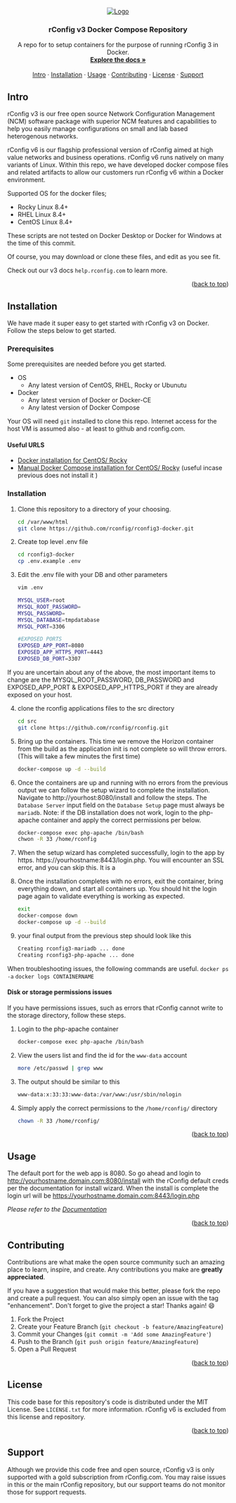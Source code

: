 <!-- References:
https://www.twilio.com/blog/get-started-docker-laravel
https://laravel-for-newbie.kejyun.com/en/advanced/scheduling/docker/
https://github.com/mohammadain/laravel-docker-cron/blob/master/Dockerfile -->

<!-- Improved compatibility of back to top link: See: https://github.com/othneildrew/Best-README-Template/pull/73 -->

<a name="readme-top"></a>

<!-- PROJECT LOGO -->
<br />
<div align="center">
  <a href="https://github.com/rconfig/rconfig3-docker">
    <img src="https://www.rconfig.com/images/new_logos/red_logos/artwork_red_horizontalArtboard_1_96px.png" alt="Logo" >
  </a>

  <h3 align="center">rConfig v3 Docker Compose Repository</h3>

  <p align="center">
    A repo for to setup containers for the purpose of running rConfig 3 in Docker.
    <br />
    <a href="https://www.rconfig.com/docs"><strong>Explore the docs »</strong></a>
    <br />
    <br />
    <a href="https://github.com/rconfig/rconfig3-docker/#intro">Intro</a>
    ·
    <a href="https://github.com/rconfig/rconfig3-docker/#setup">Installation</a>
    ·
    <a href="https://github.com/rconfig/rconfig3-docker/#usage">Usage</a>
    ·
    <a href="https://github.com/rconfig/rconfig3-docker/#contributing">Contributing</a>
    ·
    <a href="https://github.com/rconfig/rconfig3-docker/#license">License</a>
    ·
    <a href="https://github.com/rconfig/rconfig3-docker/#support">Support</a>
  </p>
</div>

<!-- Intro -->

<a name="intro"></a>

## Intro

rConfig v3 is our free open source Network Configuration Management (NCM) software package with superior NCM features and capabilities to help you easily manage configurations on small and lab based heterogenous networks.

rConfig v6 is our flagship professional version of rConfig aimed at high value networks and business operations. rConfig v6 runs natively on many variants of Linux. Within this repo, we have developed docker compose files and related artifacts to allow our customers run rConfig v6 within a Docker environment.

Supported OS for the docker files;

- Rocky Linux 8.4+
- RHEL Linux 8.4+
- CentOS Linux 8.4+

These scripts are not tested on Docker Desktop or Docker for Windows at the time of this commit.

Of course, you may download or clone these files, and edit as you see fit.

Check out our v3 docs `help.rconfig.com` to learn more.

<p align="right">(<a href="#readme-top">back to top</a>)</p>

<!-- Installation -->

<a name="setup"></a>

## Installation

We have made it super easy to get started with rConfig v3 on Docker. Follow the steps below to get started.

### Prerequisites

Some prerequisites are needed before you get started.

- OS
  - Any latest version of CentOS, RHEL, Rocky or Ubunutu
- Docker
  - Any latest version of Docker or Docker-CE
  - Any latest version of Docker Compose

Your OS will need `git` installed to clone this repo. Internet access for the host VM is assumed also - at least to github and rconfig.com.

#### Useful URLS

- [Docker installation for CentOS/ Rocky](https://docs.docker.com/engine/install/centos/)
- [Manual Docker Compose installation for CentOS/ Rocky](https://docs.docker.com/compose/install/other/) (useful incase previous does not install it )

### Installation

1. Clone this repository to a directory of your choosing.

   ```sh
   cd /var/www/html
   git clone https://github.com/rconfig/rconfig3-docker.git
   ```

2. Create top level .env file

   ```sh
   cd rconfig3-docker
   cp .env.example .env
   ```

3. Edit the .env file with your DB and other parameters

   ```sh
   vim .env
   ```

   ```sh
   MYSQL_USER=root
   MYSQL_ROOT_PASSWORD=
   MYSQL_PASSWORD=
   MYSQL_DATABASE=tmpdatabase
   MYSQL_PORT=3306

   #EXPOSED PORTS
   EXPOSED_APP_PORT=8080
   EXPOSED_APP_HTTPS_PORT=4443
   EXPOSED_DB_PORT=3307

   ```

If you are uncertain about any of the above, the most important items to change are the MYSQL_ROOT_PASSWORD, DB_PASSWORD and EXPOSED_APP_PORT & EXPOSED_APP_HTTPS_PORT if they are already exposed on your host.

4. clone the rconfig applications files to the src directory

   ```sh
   cd src
   git clone https://github.com/rconfig/rconfig.git
   ```

5. Bring up the containers. This time we remove the Horizon container from the build as the application init is not complete so will throw errors. (This will take a few minutes the first time)

   ```sh
   docker-compose up -d --build
   ```

6. Once the containers are up and running with no errors from the previous output we can follow the setup wizard to complete the installation. Navigate to http://yourhost:8080/install and follow the steps. The `Database Server` input field on the `Database Setup` page must always be `mariadb`.
   Note: if the DB installation does not work, login to the php-apache container and apply the correct permissions per below.

   ```sh
   docker-compose exec php-apache /bin/bash
   chwon -R 33 /home/rconfig
   ```

7. When the setup wizard has completed successfully, login to the app by https. https://yourhostname:8443/login.php. You will encounter an SSL error, and you can skip this. It is a

8. Once the installation completes with no errors, exit the container, bring everything down, and start all containers up. You should hit the login page again to validate everything is working as expected.

   ```sh
   exit
   docker-compose down
   docker-compose up -d --build
   ```

9. your final output from the previous step should look like this

   ```sh
   Creating rconfig3-mariadb ... done
   Creating rconfig3-php-apache ... done
   ```

When troubleshooting issues, the following commands are useful.
`docker ps -a`
`docker logs CONTAINERNAME`

#### Disk or storage permissions issues

If you have permissions issues, such as errors that rConfig cannot write to the storage directory, follow these steps.

1. Login to the php-apache container

   ```sh
   docker-compose exec php-apache /bin/bash
   ```

2. View the users list and find the id for the `www-data` account

   ```sh
   more /etc/passwd | grep www
   ```

3. The output should be similar to this

   ```sh
   www-data:x:33:33:www-data:/var/www:/usr/sbin/nologin
   ```

4. Simply apply the correct permissions to the `/home/rconfig/` directory
   ```sh
   chown -R 33 /home/rconfig/
   ```

<p align="right">(<a href="#readme-top">back to top</a>)</p>

<!-- USAGE EXAMPLES -->

<a name="usage"></a>

## Usage

The default port for the web app is 8080. So go ahead and login to http://yourhostname.domain.com:8080/install with the rConfig default creds per the documentation for install wizard. When the install is complete the login url will be https://yourhostname.domain.com:8443/login.php

_Please refer to the [Documentation](help.rconfig.com)_

<p align="right">(<a href="#readme-top">back to top</a>)</p>

<!-- CONTRIBUTING -->

<a name="contributing"></a>

## Contributing

Contributions are what make the open source community such an amazing place to learn, inspire, and create. Any contributions you make are **greatly appreciated**.

If you have a suggestion that would make this better, please fork the repo and create a pull request. You can also simply open an issue with the tag "enhancement".
Don't forget to give the project a star! Thanks again! :smile:

1. Fork the Project
2. Create your Feature Branch (`git checkout -b feature/AmazingFeature`)
3. Commit your Changes (`git commit -m 'Add some AmazingFeature'`)
4. Push to the Branch (`git push origin feature/AmazingFeature`)
5. Open a Pull Request

<p align="right">(<a href="#readme-top">back to top</a>)</p>

<!-- LICENSE -->

<a name="license"></a>

## License

This code base for this repository's code is distributed under the MIT License. See `LICENSE.txt` for more information. rConfig v6 is excluded from this license and repository.

<p align="right">(<a href="#readme-top">back to top</a>)</p>

<!-- https://github.com/othneildrew/Best-README-Template/blob/master/README.md -->

<a name="support"></a>

## Support

Although we provide this code free and open source, rConfig v3 is only supported with a gold subscription from rConfig.com. You may raise issues in this or the main rConfig repository, but our support teams do not monitor those for support requests.
